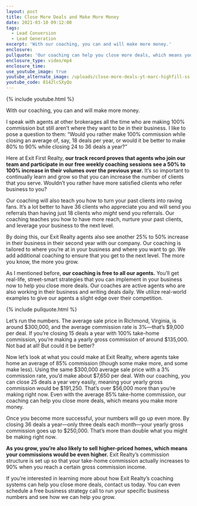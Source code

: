 ```yaml
---
layout: post
title: Close More Deals and Make More Money
date: 2021-03-10 09:12:00
tags:
  - Lead Conversion
  - Lead Generation
excerpt: 'With our coaching, you can and will make more money.'
enclosure:
pullquote: 'Our coaching can help you close more deals, which means you make more money.'
enclosure_type: video/mp4
enclosure_time:
use_youtube_image: true
youtube_alternate_image: /uploads/close-more-deals-yt-marc-highfill-ss.jpg
youtube_code: 0142lcSXyQo
---
```

{% include youtube.html %}

With our coaching, you can and will make more money.

I speak with agents at other brokerages all the time who are making 100% commission but still aren’t where they want to be in their business. I like to pose a question to them: “Would you rather make 100% commission while closing an average of, say, 18 deals per year, or would it be better to make 80% to 90% while closing 24 to 36 deals a year?”

Here at Exit First Realty, **our track record proves that agents who join our team and participate in our free weekly coaching sessions see a 50% to 100% increase in their volumes over the previous year.** It’s so important to continually learn and grow so that you can increase the number of clients that you serve. Wouldn’t you rather have more satisfied clients who refer business to you?

Our coaching will also teach you how to turn your past clients into raving fans. It’s a lot better to have 36 clients who appreciate you and will send you referrals than having just 18 clients who *might* send you referrals. Our coaching teaches you how to have more reach, nurture your past clients, and leverage your business to the next level.&nbsp;

By doing this, our Exit Realty agents also see another 25% to 50% increase in their business in their second year with our company. Our coaching is tailored to where you’re at in your business and where you want to go. We add additional coaching to ensure that you get to the next level. The more you know, the more you grow.

As I mentioned before, **our coaching is free to all our agents.** You’ll get real-life, street-smart strategies that you can implement in your business now to help you close more deals. Our coaches are active agents who are also working in their business and writing deals daily. We utilize real-world examples to give our agents a slight edge over their competition.

{% include pullquote.html %}

Let’s run the numbers. The average sale price in Richmond, Virginia, is around $300,000, and the average commission rate is 3%—that’s $9,000 per deal. If you’re closing 15 deals a year with 100% take-home commission, you’re making a yearly gross commission of around $135,000. Not bad at all\! But could it be better?

Now let’s look at what you could make at Exit Realty, where agents take home an average of 85% commission (though some make more, and some make less). Using the same $300,000 average sale price with a 3% commission rate, you’d make about $7,650 per deal. With our coaching, you can close 25 deals a year very easily, meaning your yearly gross commission would be $191,250. That’s over $56,000 more than you’re making right now. Even with the average 85% take-home commission, our coaching can help you close more deals, which means you make more money.

Once you become more successful, your numbers will go up even more. By closing 36 deals a year—only three deals each month—your yearly gross commission goes up to $250,000. That’s more than double what you might be making right now.

**As you grow, you’re also likely to sell higher-priced homes, which means your commissions would be even higher.** Exit Realty’s commission structure is set up so that your take-home commission actually increases to 90% when you reach a certain gross commission income.

If you’re interested in learning more about how Exit Realty’s coaching systems can help you close more deals, contact us today. You can even schedule a free business strategy call to run your specific business numbers and see how we can help you grow.

&nbsp;

&nbsp;

&nbsp;
